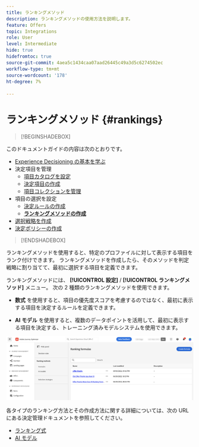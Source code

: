 ```yaml
---
title: ランキングメソッド
description: ランキングメソッドの使用方法を説明します。
feature: Offers
topic: Integrations
role: User
level: Intermediate
hide: true
hidefromtoc: true
source-git-commit: 4aea5c1434caa07aad26445c49a3d5c6274502ec
workflow-type: tm+mt
source-wordcount: '178'
ht-degree: 7%

---
```


# ランキングメソッド {#rankings}

>[!BEGINSHADEBOX]

このドキュメントガイドの内容は次のとおりです。

* [Experience Decisioning の基本を学ぶ](gs-experience-decisioning.md)
* 決定項目を管理
   * [項目カタログを設定](catalogs.md)
   * [決定項目の作成](items.md)
   * [項目コレクションを管理](collections.md)
* 項目の選択を設定
   * [決定ルールの作成](rules.md)
   * **[ランキングメソッドの作成](ranking.md)**
* [選択戦略を作成](selection-strategies.md)
* [決定ポリシーの作成](create-decision.md)

>[!ENDSHADEBOX]

ランキングメソッドを使用すると、特定のプロファイルに対して表示する項目をランク付けできます。 ランキングメソッドを作成したら、そのメソッドを判定戦略に割り当てて、最初に選択する項目を定義できます。

ランキングメソッドには、 **[!UICONTROL 設定]** / **[!UICONTROL ランキングメソッド]** メニュー。 次の 2 種類のランキングメソッドを使用できます。

* **数式** を使用すると、項目の優先度スコアを考慮するのではなく、最初に表示する項目を決定するルールを定義できます。

* **AI モデル** を使用すると、複数のデータポイントを活用して、最初に表示する項目を決定する、トレーニング済みモデルシステムを使用できます。

![](assets/ranking-create.png)

各タイプのランキング方法とその作成方法に関する詳細については、次の URL にある決定管理ドキュメントを参照してください。

* [ランキング式](../offers/ranking/create-ranking-formulas.md)
* [AI モデル](../offers/ranking/ai-models.md)
